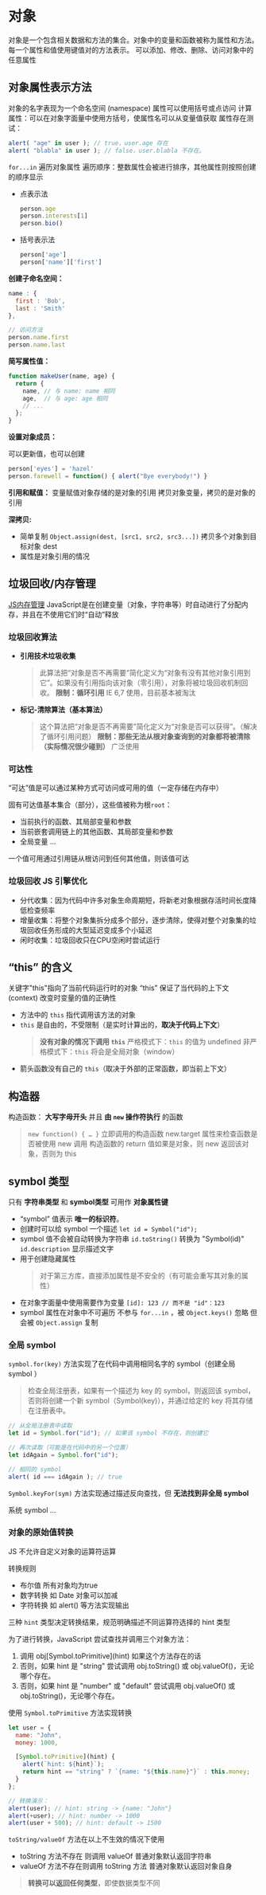 # 对象

对象是一个包含相关数据和方法的集合。对象中的变量和函数被称为属性和方法。每一个属性和值使用键值对的方法表示。
可以添加、修改、删除、访问对象中的任意属性

## 对象属性表示方法

对象的名字表现为一个命名空间 (namespace)
属性可以使用括号或点访问
计算属性：可以在对象字面量中使用方括号，使属性名可以从变量值获取
属性存在测试：

```javascript
alert( "age" in user ); // true，user.age 存在
alert( "blabla" in user ); // false，user.blabla 不存在。
```

`for...in` 遍历对象属性
遍历顺序：整数属性会被进行排序，其他属性则按照创建的顺序显示

- 点表示法

  ```javascript
  person.age
  person.interests[1]
  person.bio()
  ```

- 括号表示法

  ```javascript
  person['age']
  person['name']['first']
  ```

**创建子命名空间：**

```javascript
name : {
  first : 'Bob',
  last : 'Smith'
},

// 访问方法
person.name.first
person.name.last
```

**简写属性值：**

```javascript
function makeUser(name, age) {
  return {
    name, // 与 name: name 相同
    age,  // 与 age: age 相同
    // ...
  };
}
```

**设置对象成员：**

可以更新值，也可以创建

```javascript
person['eyes'] = 'hazel'
person.farewell = function() { alert("Bye everybody!") }
```

**引用和赋值：**
变量赋值对象存储的是对象的引用
拷贝对象变量，拷贝的是对象的引用

**深拷贝:**

- 简单复制 `Object.assign(dest, [src1, src2, src3...])` 拷贝多个对象到目标对象 dest
- 属性是对象引用的情况

## 垃圾回收/内存管理

[JS内存管理](https://developer.mozilla.org/zh-CN/docs/Web/JavaScript/Memory_Management)
JavaScript是在创建变量（对象，字符串等）时自动进行了分配内存，并且在不使用它们时“自动”释放

### 垃圾回收算法

- **引用技术垃圾收集**
    > 此算法把“对象是否不再需要”简化定义为“对象有没有其他对象引用到它”。如果没有引用指向该对象（零引用），对象将被垃圾回收机制回收。
    **限制：循环引用**
    IE 6,7 使用，目前基本被淘汰

- **标记-清除算法（基本算法）**
    > 这个算法把“对象是否不再需要”简化定义为“对象是否可以获得”。（解决了循环引用问题）
    **限制：那些无法从根对象查询到的对象都将被清除（实际情况很少碰到）**
    广泛使用

### 可达性

“可达”值是可以通过某种方式可访问或可用的值（一定存储在内存中）

固有可达值基本集合（部分），这些值被称为根`root`：

- 当前执行的函数、其局部变量和参数
- 当前嵌套调用链上的其他函数、其局部变量和参数
- 全局变量
...

一个值可用通过引用链从根访问到任何其他值，则该值可达

### 垃圾回收  JS 引擎优化

- 分代收集：因为代码中许多对象生命周期短，将新老对象根据存活时间长度降低检查频率
- 增量收集：将整个对象集拆分成多个部分，逐步清除，使得对整个对象集的垃圾回收任务形成的大型延迟变成多个小延迟
- 闲时收集：垃圾回收只在CPU空闲时尝试运行

## “this” 的含义

关键字"this"指向了当前代码运行时的对象
“this” 保证了当代码的上下文 (context) 改变时变量的值的正确性

- 方法中的 `this` 指代调用该方法的对象
- `this` 是自由的，不受限制（是实时计算出的，**取决于代码上下文**）
  > **没有对象的情况下调用 `this`**
    严格模式下：`this` 的值为 undefined
    非严格模式下：`this` 将会是全局对象（window）
- 箭头函数没有自己的 `this`（取决于外部的正常函数，即当前上下文）

## 构造器

构造函数：
**大写字母开头** 并且 **由 `new` 操作符执行** 的函数
> `new function() { … }` 立即调用的构造函数
  new.target 属性来检查函数是否被使用 new 调用
  构造函数的 return 值如果是对象，则 new 返回该对象，否则为 this

## symbol 类型

只有 **字符串类型** 和 **symbol类型** 可用作 **对象属性键**

- “symbol” 值表示 **唯一的标识符**。
- 创建时可以给 symbol 一个描述
  `let id = Symbol("id");`
- symbol 值不会被自动转换为字符串
  `id.toString()` 转换为 "Symbol(id)"
  `id.description` 显示描述文字
- 用于创建隐藏属性
  > 对于第三方库，直接添加属性是不安全的（有可能会重写其对象的属性）
- 在对象字面量中使用需要作为变量
  `[id]: 123 // 而不是 "id"：123`
- symbol 属性在对象中不可遍历
  不参与 `for...in` ，被 `Object.keys()` 忽略
  但会被 `Object.assign` 复制

### 全局 symbol

`symbol.for(key)` 方法实现了在代码中调用相同名字的 symbol（创建全局 symbol ）

> 检查全局注册表，如果有一个描述为 key 的 symbol，则返回该 symbol，否则将创建一个新 symbol（Symbol(key)），并通过给定的 key 将其存储在注册表中。

```javascript
// 从全局注册表中读取
let id = Symbol.for("id"); // 如果该 symbol 不存在，则创建它

// 再次读取（可能是在代码中的另一个位置）
let idAgain = Symbol.for("id");

// 相同的 symbol
alert( id === idAgain ); // true
```

`Symbol.keyFor(sym)` 方法实现通过描述反向查找，但 **无法找到非全局 symbol**

系统 symbol ...

### 对象的原始值转换

JS 不允许自定义对象的运算符运算

转换规则

- 布尔值 所有对象均为true
- 数字转换 如 Date 对象可以加减
- 字符转换 如 alert() 等方法实现输出

三种 `hint` 类型决定转换结果，规范明确描述不同运算符选择的 hint 类型

为了进行转换，JavaScript 尝试查找并调用三个对象方法：

1. 调用 obj\[Symbol.toPrimitive](hint) 如果这个方法存在的话
2. 否则，如果 hint 是 "string"
  尝试调用 obj.toString() 或 obj.valueOf()，无论哪个存在。
3. 否则，如果 hint 是 "number" 或 "default"
  尝试调用 obj.valueOf() 或 obj.toString()，无论哪个存在。

使用 `Symbol.toPrimitive` 方法实现转换

```JavaScript
let user = {
  name: "John",
  money: 1000,

  [Symbol.toPrimitive](hint) {
    alert(`hint: ${hint}`);
    return hint == "string" ? `{name: "${this.name}"}` : this.money;
  }
};

// 转换演示：
alert(user); // hint: string -> {name: "John"}
alert(+user); // hint: number -> 1000
alert(user + 500); // hint: default -> 1500
```

`toString/valueOf` 方法在以上不生效的情况下使用

- toString 方法不存在 则调用 valueOf
  普通对象默认返回字符串
- valueOf 方法不存在则调用 toString 方法
  普通对象默认返回对象自身

> **转换可以返回任何类型**，即使数据类型不同
